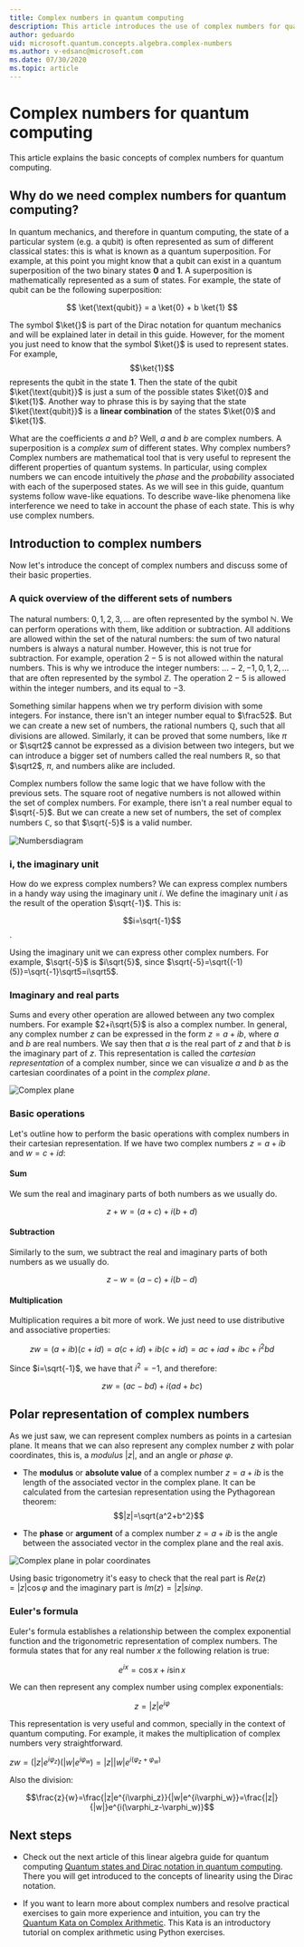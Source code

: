 ```yaml
---
title: Complex numbers in quantum computing
description: This article introduces the use of complex numbers for quantum computing.
author: geduardo
uid: microsoft.quantum.concepts.algebra.complex-numbers
ms.author: v-edsanc@microsoft.com
ms.date: 07/30/2020
ms.topic: article
---
```


# Complex numbers for quantum computing

This article explains the basic concepts of complex numbers for quantum
computing.

## Why do we need complex numbers for quantum computing?

In quantum mechanics, and therefore in quantum computing, the state of a
particular system (e.g. a qubit) is often represented as sum of different
classical states: this is what is known as a quantum superposition. For example,
at this point you might know that a qubit can exist in a quantum superposition
of the two binary states **0** and **1**. A superposition is mathematically
represented as a sum of states. For example, the state of qubit can be the
following superposition:

$$ \ket{\text{qubit}} = a \ket{0} + b \ket{1} $$

The symbol $\ket{}$ is part of the Dirac notation for quantum mechanics and will
be explained later in detail in this guide. However, for the moment you just need to know
that the symbol $\ket{}$ is used to represent states. For example, $$\ket{1}$$
represents the qubit in the state **1**. Then the state of the qubit
$\ket{\text{qubit}}$ is just a sum of the possible states $\ket{0}$ and
$\ket{1}$. Another way to phrase this is by saying that the state
$\ket{\text{qubit}}$ is a **linear combination** of the states $\ket{0}$ and
$\ket{1}$.

What are the coefficients $a$ and $b$? Well, $a$ and $b$ are complex numbers. A
superposition is a *complex sum* of different states. Why complex numbers?
Complex numbers are mathematical tool that is very useful to represent the
different properties of quantum systems. In particular, using complex numbers we
can encode intuitively the *phase* and the *probability* associated with each of
the superposed states. As we will see in this guide, quantum systems follow
wave-like equations. To describe wave-like phenomena like interference we need
to take in account the phase of each state. This is why use complex numbers.

## Introduction to complex numbers

Now let's introduce the concept of complex numbers and discuss some of their
basic properties.

### A quick overview of the different sets of numbers

The natural numbers: $0, 1, 2, 3, ...$ are often represented by the symbol
$\mathbb{N}$. We can perform operations with them, like addition or subtraction.
All additions are allowed within the set of the natural numbers: the sum of two
natural numbers is always a natural number. However, this is not true for
subtraction. For example, operation $2-5$ is not allowed within the natural numbers.
This is why we introduce the integer numbers: $... -2, -1, 0, 1, 2, ...$ that are
often represented by the symbol $\mathbb{Z}$. The operation $2-5$ is allowed
within the integer numbers, and its equal to $-3$.

Something similar happens when we try perform division with some integers. For
instance, there isn't an integer number equal to $\frac52$. But we can
create a new set of numbers, the rational numbers $\mathbb{Q}$, such that all
divisions are allowed. Similarly, it can be proved that some numbers, like $\pi$
or $\sqrt2$ cannot be expressed as a division between two integers, but we can
introduce a bigger set of numbers called the real numbers $\mathbb{R}$, so that
$\sqrt2$, $\pi$, and numbers alike are included.

Complex numbers follow the same logic that we have follow with the previous sets. The
square root of negative numbers is not allowed within the set of complex
numbers. For example, there isn't a real number equal to $\sqrt{-5}$. But
we can create a new set of numbers, the set of complex numbers $\mathbb{C}$, so
that $\sqrt{-5}$ is a valid number.

![Numbersdiagram](~/media/numbers.png)

### i, the imaginary unit

How do we express complex numbers? We can express complex numbers in a handy way
using the imaginary unit $i$. We define the imaginary unit $i$ as the result of
the operation $\sqrt{-1}$. This is:

$$i=\sqrt{-1}$$.

Using the imaginary unit we can express other complex numbers. For example,
$\sqrt{-5}$ is $i\sqrt{5}$, since
$\sqrt{-5}=\sqrt{(-1)(5)}=\sqrt{-1}\sqrt5=i\sqrt5$.

### Imaginary and real parts

Sums and every other operation are allowed between any two complex numbers. For
example $2+i\sqrt{5}$ is also a complex number. In general, any complex number
$z$ can be expressed in the form $z=a+ib$, where $a$ and $b$ are real numbers.
We say then that $a$ is the real part of $z$ and that $b$ is the imaginary part
of $z$. This representation is called the *cartesian representation* of a
complex number, since we can visualize $a$ and $b$ as the cartesian coordinates
of a point in the *complex plane*.

![Complex plane](~/media/complex-plane.PNG)

### Basic operations

Let's outline how to perform the basic operations with complex numbers in their
cartesian representation. If we have two complex numbers $z=a+ib$ and $w=c+id$:

#### Sum

We sum the real and imaginary parts of both numbers as we usually do.

$$z+w=(a+c)+i(b+d)$$

#### Subtraction

Similarly to the sum, we subtract the real and imaginary parts of both numbers as we
usually do.

$$z-w=(a-c)+i(b-d)$$

#### Multiplication

Multiplication requires a bit more of work. We just need to use distributive
and associative properties:

$$zw=(a+ib)(c+id)=a(c+id)+ib(c+id)=ac+iad+ibc+i^2bd$$

Since $i=\sqrt{-1}$, we have that $i^2=-1$, and therefore:

$$zw=(ac-bd)+i(ad+bc)$$

## Polar representation of complex numbers

As we just saw, we can represent complex numbers as points in a cartesian
plane.
It means that we can also represent any complex number $z$ with polar
coordinates, this is, a *modulus* $|z|$, and an angle or *phase* $\varphi$.

- The **modulus** or **absolute value** of a complex number $z=a+ib$ is the length
of the associated vector in the complex plane. It can be calculated from the
cartesian representation using the Pythagorean theorem: $$|z|=\sqrt{a^2+b^2}$$

- The **phase** or **argument** of a complex number $z=a+ib$ is the angle between the
  associated vector in the complex plane and the real axis.

![Complex plane in polar coordinates](~/media/complex-plane-polar.PNG)

Using basic trigonometry it's easy to check that the real part is $Re(z)=|z|\cos
\varphi$ and the imaginary part is $Im(z)=|z|sin \varphi$.

### Euler's formula

Euler's formula establishes a relationship between the complex exponential
function and the trigonometric representation of complex numbers. The formula
states that for any real number $x$ the following relation is true:

$$e^{ix}=\cos x + i \sin x$$

We can then represent any complex number using complex exponentials:

$$z=|z|e^{i\varphi}$$

This representation is very useful and common, specially in the context of
quantum computing. For example, it makes the multiplication of complex numbers
very straightforward.

$zw=(|z|e^{i\varphi_z})(|w|e^{i\varphi_w})=|z||w|e^{i(\varphi_z+\varphi_w)}$

Also the division:

$$\frac{z}{w}=\frac{|z|e^{i\varphi_z}}{|w|e^{i\varphi_w}}=\frac{|z|}{|w|}e^{i(\varphi_z-\varphi_w)}$$

## Next steps

- Check out the next article of this linear algebra guide for quantum computing
  [Quantum states and Dirac notation in quantum computing](todo). There you will
  get introduced to the concepts of linearity using the Dirac notation.

- If you want to learn more about complex numbers and resolve practical
  exercises to gain more experience and intuition, you can try the [Quantum Kata
  on Complex
  Arithmetic](https://github.com/microsoft/QuantumKatas/tree/master/tutorials/ComplexArithmetic).
  This Kata is an introductory tutorial on complex arithmetic using Python
  exercises.

